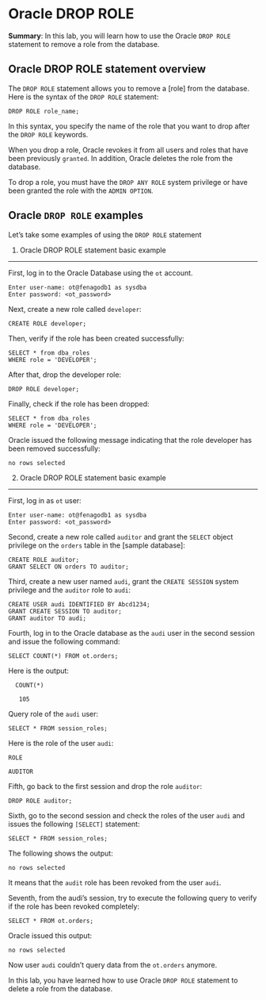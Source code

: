 # Oracle DROP ROLE
**Summary**: In this lab, you will learn how to use the Oracle `DROP ROLE` statement to remove a role from the database.

Oracle DROP ROLE statement overview
-----------------------------------

The `DROP ROLE` statement allows you to remove a [role] from the database. Here is the syntax of the `DROP ROLE` statement:

```
DROP ROLE role_name;
```


In this syntax, you specify the name of the role that you want to drop after the `DROP ROLE` keywords.

When you drop a role, Oracle revokes it from all users and roles that have been previously `granted`. In addition, Oracle deletes the role from the database.

To drop a role, you must have the `DROP ANY ROLE` system privilege or have been granted the role with the `ADMIN OPTION`.

Oracle `DROP ROLE` examples
---------------------------

Let’s take some examples of using the `DROP ROLE` statement

1) Oracle DROP ROLE statement basic example
-------------------------------------------

First, log in to the Oracle Database using the `ot` account.

```
Enter user-name: ot@fenagodb1 as sysdba
Enter password: <ot_password>
```


Next, create a new role called `developer`:

```
CREATE ROLE developer;
```


Then, verify if the role has been created successfully:

```
SELECT * from dba_roles 
WHERE role = 'DEVELOPER';
```


After that, drop the developer role:

```
DROP ROLE developer;
```


Finally, check if the role has been dropped:

```
SELECT * from dba_roles 
WHERE role = 'DEVELOPER';
```


Oracle issued the following message indicating that the role developer has been removed successfully:

```
no rows selected

```


2) Oracle DROP ROLE statement basic example
-------------------------------------------

First, log in as `ot` user:

```
Enter user-name: ot@fenagodb1 as sysdba
Enter password: <ot_password>
```


Second, create a new role called `auditor` and grant the `SELECT` object privilege on the `orders` table in the [sample database]:

```
CREATE ROLE auditor;
GRANT SELECT ON orders TO auditor;
```


Third, create a new user named `audi`, grant the `CREATE SESSION` system privilege and the `auditor` role to `audi`:

```
CREATE USER audi IDENTIFIED BY Abcd1234;
GRANT CREATE SESSION TO auditor;
GRANT auditor TO audi;
```


Fourth, log in to the Oracle database as the `audi` user in the second session and issue the following command:

```
SELECT COUNT(*) FROM ot.orders;
```


Here is the output:

```
  COUNT(*)

   105

```


Query role of the `audi` user:

```
SELECT * FROM session_roles; 
```


Here is the role of the user `audi`:

```
ROLE

AUDITOR

```


Fifth, go back to the first session and drop the role `auditor`:

```
DROP ROLE auditor;
```


Sixth, go to the second session and check the roles of the user `audi` and issues the following `[SELECT]` statement:

```
SELECT * FROM session_roles;
```


The following shows the output:

```
no rows selected

```


It means that the `audit` role has been revoked from the user `audi`.

Seventh, from the audi’s session, try to execute the following query to verify if the role has been revoked completely:

```
SELECT * FROM ot.orders;
```


Oracle issued this output:

```
no rows selected
```


Now user `audi` couldn’t query data from the `ot.orders` anymore.

In this lab, you have learned how to use Oracle `DROP ROLE` statement to delete a role from the database.

